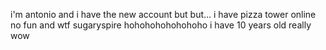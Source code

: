 i'm antonio and i have the new account but but...
i have pizza tower online no fun 
and wtf sugaryspire hohohohohohohoho
i have 10 years old 
really wow
